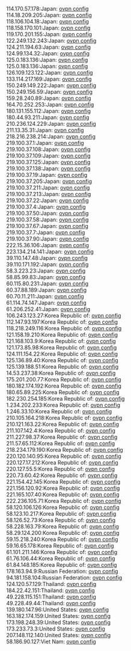 114.170.57.178:Japan: [ovpn config](vpn/114_170_57_178.ovpn)  
114.18.209.205:Japan: [ovpn config](vpn/114_18_209_205.ovpn)  
118.106.104.18:Japan: [ovpn config](vpn/118_106_104_18.ovpn)  
118.158.170.101:Japan: [ovpn config](vpn/118_158_170_101.ovpn)  
119.170.201.155:Japan: [ovpn config](vpn/119_170_201_155.ovpn)  
122.249.132.243:Japan: [ovpn config](vpn/122_249_132_243.ovpn)  
124.211.194.63:Japan: [ovpn config](vpn/124_211_194_63.ovpn)  
124.99.134.32:Japan: [ovpn config](vpn/124_99_134_32.ovpn)  
125.0.183.136:Japan: [ovpn config](vpn/125_0_183_136.ovpn)  
125.0.183.136:Japan: [ovpn config](vpn/125_0_183_136.ovpn)  
126.109.123.122:Japan: [ovpn config](vpn/126_109_123_122.ovpn)  
133.114.217.169:Japan: [ovpn config](vpn/133_114_217_169.ovpn)  
150.249.149.222:Japan: [ovpn config](vpn/150_249_149_222.ovpn)  
150.249.156.59:Japan: [ovpn config](vpn/150_249_156_59.ovpn)  
159.28.240.89:Japan: [ovpn config](vpn/159_28_240_89.ovpn)  
164.70.252.253:Japan: [ovpn config](vpn/164_70_252_253.ovpn)  
180.131.155.112:Japan: [ovpn config](vpn/180_131_155_112.ovpn)  
180.44.93.211:Japan: [ovpn config](vpn/180_44_93_211.ovpn)  
210.236.124.229:Japan: [ovpn config](vpn/210_236_124_229.ovpn)  
211.13.35.31:Japan: [ovpn config](vpn/211_13_35_31.ovpn)  
218.216.238.214:Japan: [ovpn config](vpn/218_216_238_214.ovpn)  
219.100.37.1:Japan: [ovpn config](vpn/219_100_37_1.ovpn)  
219.100.37.108:Japan: [ovpn config](vpn/219_100_37_108.ovpn)  
219.100.37.109:Japan: [ovpn config](vpn/219_100_37_109.ovpn)  
219.100.37.125:Japan: [ovpn config](vpn/219_100_37_125.ovpn)  
219.100.37.138:Japan: [ovpn config](vpn/219_100_37_138.ovpn)  
219.100.37.19:Japan: [ovpn config](vpn/219_100_37_19.ovpn)  
219.100.37.205:Japan: [ovpn config](vpn/219_100_37_205.ovpn)  
219.100.37.211:Japan: [ovpn config](vpn/219_100_37_211.ovpn)  
219.100.37.213:Japan: [ovpn config](vpn/219_100_37_213.ovpn)  
219.100.37.22:Japan: [ovpn config](vpn/219_100_37_22.ovpn)  
219.100.37.4:Japan: [ovpn config](vpn/219_100_37_4.ovpn)  
219.100.37.50:Japan: [ovpn config](vpn/219_100_37_50.ovpn)  
219.100.37.58:Japan: [ovpn config](vpn/219_100_37_58.ovpn)  
219.100.37.67:Japan: [ovpn config](vpn/219_100_37_67.ovpn)  
219.100.37.7:Japan: [ovpn config](vpn/219_100_37_7.ovpn)  
219.100.37.90:Japan: [ovpn config](vpn/219_100_37_90.ovpn)  
222.15.36.106:Japan: [ovpn config](vpn/222_15_36_106.ovpn)  
223.134.214.141:Japan: [ovpn config](vpn/223_134_214_141.ovpn)  
39.110.147.48:Japan: [ovpn config](vpn/39_110_147_48.ovpn)  
39.110.171.192:Japan: [ovpn config](vpn/39_110_171_192.ovpn)  
58.3.223.23:Japan: [ovpn config](vpn/58_3_223_23.ovpn)  
58.85.99.83:Japan: [ovpn config](vpn/58_85_99_83.ovpn)  
60.115.80.231:Japan: [ovpn config](vpn/60_115_80_231.ovpn)  
60.37.88.189:Japan: [ovpn config](vpn/60_37_88_189.ovpn)  
60.70.11.211:Japan: [ovpn config](vpn/60_70_11_211.ovpn)  
61.114.74.147:Japan: [ovpn config](vpn/61_114_74_147.ovpn)  
61.206.252.41:Japan: [ovpn config](vpn/61_206_252_41.ovpn)  
106.243.123.27:Korea Republic of: [ovpn config](vpn/106_243_123_27.ovpn)  
112.147.93.197:Korea Republic of: [ovpn config](vpn/112_147_93_197.ovpn)  
118.218.249.116:Korea Republic of: [ovpn config](vpn/118_218_249_116.ovpn)  
121.158.19.210:Korea Republic of: [ovpn config](vpn/121_158_19_210.ovpn)  
121.168.103.9:Korea Republic of: [ovpn config](vpn/121_168_103_9.ovpn)  
121.173.85.98:Korea Republic of: [ovpn config](vpn/121_173_85_98.ovpn)  
124.111.154.22:Korea Republic of: [ovpn config](vpn/124_111_154_22.ovpn)  
125.136.89.40:Korea Republic of: [ovpn config](vpn/125_136_89_40.ovpn)  
125.139.188.51:Korea Republic of: [ovpn config](vpn/125_139_188_51.ovpn)  
14.53.237.38:Korea Republic of: [ovpn config](vpn/14_53_237_38.ovpn)  
175.201.200.77:Korea Republic of: [ovpn config](vpn/175_201_200_77.ovpn)  
180.182.174.192:Korea Republic of: [ovpn config](vpn/180_182_174_192.ovpn)  
180.65.89.225:Korea Republic of: [ovpn config](vpn/180_65_89_225.ovpn)  
182.230.254.185:Korea Republic of: [ovpn config](vpn/182_230_254_185.ovpn)  
1.234.202.233:Korea Republic of: [ovpn config](vpn/1_234_202_233.ovpn)  
1.246.33.10:Korea Republic of: [ovpn config](vpn/1_246_33_10.ovpn)  
210.105.164.218:Korea Republic of: [ovpn config](vpn/210_105_164_218.ovpn)  
210.121.163.22:Korea Republic of: [ovpn config](vpn/210_121_163_22.ovpn)  
211.107.142.4:Korea Republic of: [ovpn config](vpn/211_107_142_4.ovpn)  
211.227.98.37:Korea Republic of: [ovpn config](vpn/211_227_98_37.ovpn)  
211.57.65.112:Korea Republic of: [ovpn config](vpn/211_57_65_112.ovpn)  
218.234.179.190:Korea Republic of: [ovpn config](vpn/218_234_179_190.ovpn)  
220.120.140.95:Korea Republic of: [ovpn config](vpn/220_120_140_95.ovpn)  
220.127.17.212:Korea Republic of: [ovpn config](vpn/220_127_17_212.ovpn)  
220.127.55.5:Korea Republic of: [ovpn config](vpn/220_127_55_5.ovpn)  
220.73.60.42:Korea Republic of: [ovpn config](vpn/220_73_60_42.ovpn)  
221.154.42.145:Korea Republic of: [ovpn config](vpn/221_154_42_145.ovpn)  
221.156.120.92:Korea Republic of: [ovpn config](vpn/221_156_120_92.ovpn)  
221.165.107.40:Korea Republic of: [ovpn config](vpn/221_165_107_40.ovpn)  
222.236.105.71:Korea Republic of: [ovpn config](vpn/222_236_105_71.ovpn)  
58.120.106.126:Korea Republic of: [ovpn config](vpn/58_120_106_126.ovpn)  
58.123.10.217:Korea Republic of: [ovpn config](vpn/58_123_10_217.ovpn)  
58.126.52.73:Korea Republic of: [ovpn config](vpn/58_126_52_73.ovpn)  
58.228.163.79:Korea Republic of: [ovpn config](vpn/58_228_163_79.ovpn)  
58.29.124.200:Korea Republic of: [ovpn config](vpn/58_29_124_200.ovpn)  
59.15.218.240:Korea Republic of: [ovpn config](vpn/59_15_218_240.ovpn)  
59.16.65.178:Korea Republic of: [ovpn config](vpn/59_16_65_178.ovpn)  
61.101.211.146:Korea Republic of: [ovpn config](vpn/61_101_211_146.ovpn)  
61.76.106.44:Korea Republic of: [ovpn config](vpn/61_76_106_44.ovpn)  
61.84.148.185:Korea Republic of: [ovpn config](vpn/61_84_148_185.ovpn)  
178.163.94.9:Russian Federation: [ovpn config](vpn/178_163_94_9.ovpn)  
94.181.158.104:Russian Federation: [ovpn config](vpn/94_181_158_104.ovpn)  
124.120.57.129:Thailand: [ovpn config](vpn/124_120_57_129.ovpn)  
184.22.42.151:Thailand: [ovpn config](vpn/184_22_42_151.ovpn)  
49.228.115.151:Thailand: [ovpn config](vpn/49_228_115_151.ovpn)  
49.228.49.44:Thailand: [ovpn config](vpn/49_228_49_44.ovpn)  
139.180.147.96:United States: [ovpn config](vpn/139_180_147_96.ovpn)  
163.182.174.159:United States: [ovpn config](vpn/163_182_174_159.ovpn)  
173.198.248.39:United States: [ovpn config](vpn/173_198_248_39.ovpn)  
173.233.73.3:United States: [ovpn config](vpn/173_233_73_3.ovpn)  
207.148.112.140:United States: [ovpn config](vpn/207_148_112_140.ovpn)  
58.186.90.127:Viet Nam: [ovpn config](vpn/58_186_90_127.ovpn)  
